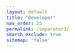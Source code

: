 ```yaml
---
layout: default
title: "Developer"
nav_order: 23
permalink: /separator3/
search_exclude: true
sitemap: 'false'
---
```

